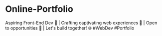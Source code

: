 # Online-Portfolio
Aspiring Front-End Dev 🌟 | Crafting captivating web experiences 🚀 | Open to opportunities 👋 | Let's build together! 🌐 #WebDev #Portfolio

